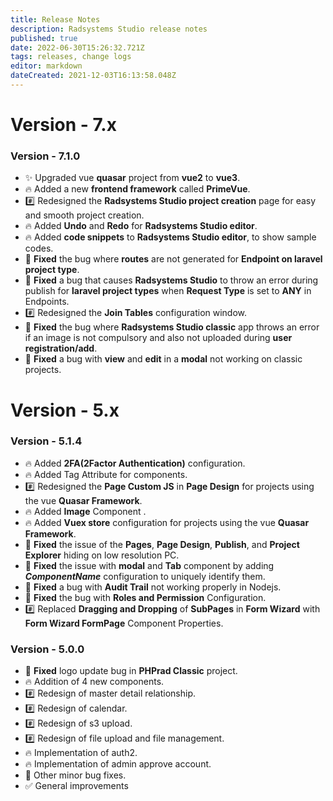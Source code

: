 ```yaml
---
title: Release Notes
description: Radsystems Studio release notes
published: true
date: 2022-06-30T15:26:32.721Z
tags: releases, change logs
editor: markdown
dateCreated: 2021-12-03T16:13:58.048Z
---
```


# Version - 7.x
### Version - 7.1.0
- :sparkles: Upgraded vue **quasar** project from **vue2** to **vue3**.
- :fire: Added a new **frontend framework** called **PrimeVue**.
- :hash: Redesigned the **Radsystems Studio project creation** page for easy and smooth project creation.
- :fire: Added **Undo** and **Redo** for **Radsystems Studio editor**.
- :fire: Added **code snippets** to **Radsystems Studio editor**, to show sample codes.
- :bug: **Fixed** the bug where **routes** are not generated for **Endpoint on laravel project type**.
- :bug: **Fixed** a bug that causes **Radsystems Studio** to throw an error during publish for **laravel project types** when **Request Type** is set to **ANY** in Endpoints.
- :hash: Redesigned the **Join Tables** configuration window.
- :bug: **Fixed** the bug where **Radsystems Studio classic** app throws an error if an image is not compulsory and also not uploaded during **user registration/add**.
- :bug: **Fixed** a bug with **view** and **edit** in a **modal** not working on classic projects.

# Version - 5.x
### Version - 5.1.4
- :fire: Added **2FA(2Factor Authentication)** configuration.
- :fire: Added Tag Attribute for components.
- :hash: Redesigned the **Page Custom JS** in **Page Design** for projects using the vue **Quasar Framework**.
- :fire: Added **Image** Component .
- :fire: Added **Vuex store** configuration for projects using the vue **Quasar Framework**.
- :bug: **Fixed** the issue of the **Pages**, **Page Design**, **Publish**, and **Project Explorer** hiding on low resolution PC.
- :bug: **Fixed** the issue with **modal** and **Tab** component by adding ***ComponentName*** configuration to uniquely identify them.
- :bug: **Fixed** a bug with **Audit Trail** not working properly in Nodejs.
- :bug: **Fixed** the bug with **Roles and Permission** Configuration.
- :hash: Replaced **Dragging and Dropping** of **SubPages** in **Form Wizard** with **Form Wizard FormPage** Component Properties.


### Version - 5.0.0
- :bug: **Fixed** logo update bug in **PHPrad Classic** project.
- :fire: Addition of 4 new components. 
- :hash: Redesign of master detail relationship. 
- :hash: Redesign of calendar. 
- :hash: Redesign of s3 upload.
- :hash: Redesign of file upload and file management.
- :fire: Implementation of auth2.
- :fire: Implementation of admin approve account.
- :bug: Other minor bug fixes.
- :white_check_mark: General improvements